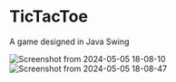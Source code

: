 # TicTacToe
A game designed in Java Swing

![Screenshot from 2024-05-05 18-08-10](https://github.com/prabhavgarg/TicTacToe/assets/21111506/8f4934da-f22a-4e88-9da2-c64ffa5ef09d)
![Screenshot from 2024-05-05 18-08-47](https://github.com/prabhavgarg/TicTacToe/assets/21111506/8e7bf843-dbf7-4ad6-8791-81e153f1cdb1)
